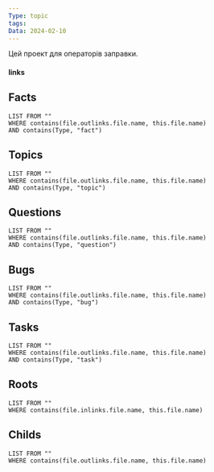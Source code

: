```yaml
---
Type: topic
tags: 
Data: 2024-02-10
---
```

Цей проект для операторів заправки.
#### links

## Facts
```dataview
LIST FROM ""
WHERE contains(file.outlinks.file.name, this.file.name)
AND contains(Type, "fact")
```
## Topics
```dataview
LIST FROM ""
WHERE contains(file.outlinks.file.name, this.file.name)
AND contains(Type, "topic")
```
## Questions
```dataview
LIST FROM ""
WHERE contains(file.outlinks.file.name, this.file.name)
AND contains(Type, "question")
```
## Bugs
```dataview
LIST FROM ""
WHERE contains(file.outlinks.file.name, this.file.name)
AND contains(Type, "bug")
```
## Tasks
```dataview
LIST FROM ""
WHERE contains(file.outlinks.file.name, this.file.name)
AND contains(Type, "task")
```
## Roots
```dataview
LIST FROM ""
WHERE contains(file.inlinks.file.name, this.file.name)
```

## Childs
```dataview
LIST FROM ""
WHERE contains(file.outlinks.file.name, this.file.name)
```